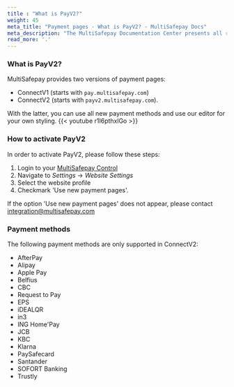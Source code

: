 ```yaml
---
title : "What is PayV2?"
weight: 45
meta_title: "Payment pages - What is PayV2? - MultiSafepay Docs"
meta_description: "The MultiSafepay Documentation Center presents all relevant information about our Plugins and API. You can also find support pages for payment methods, tools and general questions as well as the contact details of our Support and Integration Teams."
read_more: '.'
---
```


### What is PayV2?

MultiSafepay provides two versions of payment pages:

  * ConnectV1 (starts with `pay.multisafepay.com`)
  * ConnectV2 (starts with `payv2.multisafepay.com`).

With the latter, you can use all new payment methods and use our editor for your own styling.
{{< youtube r1I6pthxlGo >}}

### How to activate PayV2

In order to activate PayV2, please follow these steps:

1. Login to your [MultiSafepay Control](https://merchant.multisafepay.com/)
2. Navigate to _Settings_ -> _Website Settings_
3. Select the website profile
4. Checkmark 'Use new payment pages'.

If the option 'Use new payment pages' does not appear, please contact <integration@multisafepay.com>


### Payment methods 

The following payment methods are only supported in ConnectV2:

* AfterPay
* Alipay
* Apple Pay
* Belfius
* CBC
* Request to Pay
* EPS
* iDEALQR
* in3
* ING Home'Pay
* JCB
* KBC
* Klarna
* PaySafecard
* Santander
* SOFORT Banking
* Trustly
